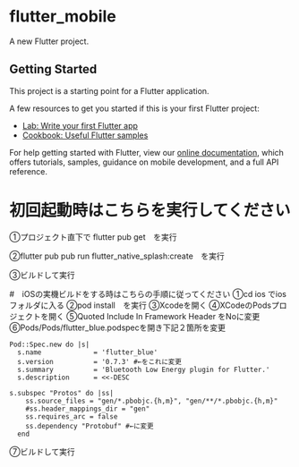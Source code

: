 # flutter_mobile

A new Flutter project.

## Getting Started

This project is a starting point for a Flutter application.

A few resources to get you started if this is your first Flutter project:

- [Lab: Write your first Flutter app](https://flutter.dev/docs/get-started/codelab)
- [Cookbook: Useful Flutter samples](https://flutter.dev/docs/cookbook)

For help getting started with Flutter, view our
[online documentation](https://flutter.dev/docs), which offers tutorials,
samples, guidance on mobile development, and a full API reference.

# 初回起動時はこちらを実行してください
①プロジェクト直下で flutter pub get　を実行

②flutter pub pub run flutter_native_splash:create　を実行

③ビルドして実行

#　iOSの実機ビルドをする時はこちらの手順に従ってください
①cd ios でiosフォルダに入る
②pod install　を実行
③Xcodeを開く
④XCodeのPodsプロジェクトを開く
⑤Quoted Include In Framework Header をNoに変更
⑥Pods/Pods/flutter_blue.podspecを開き下記２箇所を変更
```
Pod::Spec.new do |s|
  s.name             = 'flutter_blue'
  s.version          = '0.7.3' #←をこれに変更
  s.summary          = 'Bluetooth Low Energy plugin for Flutter.'
  s.description      = <<-DESC
```

```
s.subspec "Protos" do |ss|
    ss.source_files = "gen/*.pbobjc.{h,m}", "gen/**/*.pbobjc.{h,m}"
    #ss.header_mappings_dir = "gen"
    ss.requires_arc = false
    ss.dependency "Protobuf" #←に変更
  end
```

⑦ビルドして実行

